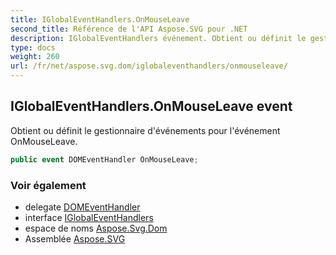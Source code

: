 ```yaml
---
title: IGlobalEventHandlers.OnMouseLeave
second_title: Référence de l'API Aspose.SVG pour .NET
description: IGlobalEventHandlers événement. Obtient ou définit le gestionnaire dévénements pour lévénement OnMouseLeave.
type: docs
weight: 260
url: /fr/net/aspose.svg.dom/iglobaleventhandlers/onmouseleave/
---
```

## IGlobalEventHandlers.OnMouseLeave event

Obtient ou définit le gestionnaire d'événements pour l'événement OnMouseLeave.

```csharp
public event DOMEventHandler OnMouseLeave;
```

### Voir également

* delegate [DOMEventHandler](../../../aspose.svg.dom.events/domeventhandler/)
* interface [IGlobalEventHandlers](../)
* espace de noms [Aspose.Svg.Dom](../../iglobaleventhandlers/)
* Assemblée [Aspose.SVG](../../../)


